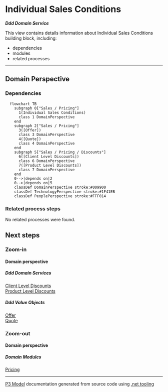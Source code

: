 ﻿
# Individual Sales Conditions

***Ddd Domain Service***  

This view contains details information about Individual Sales Conditions building block, including:
- dependencies
- modules
- related processes  

---



## Domain Perspective


### Dependencies

```mermaid
  flowchart TB
    subgraph 0["Sales / Pricing"]
      1(Individual Sales Conditions)
      class 1 DomainPerspective
    end
    subgraph 2["Sales / Pricing"]
      3([Offer])
      class 3 DomainPerspective
      4([Quote])
      class 4 DomainPerspective
    end
    subgraph 5["Sales / Pricing / Discounts"]
      6([Client Level Discounts])
      class 6 DomainPerspective
      7([Product Level Discounts])
      class 7 DomainPerspective
    end
    0-->|depends on|2
    0-->|depends on|5
    classDef DomainPerspective stroke:#009900
    classDef TechnologyPerspective stroke:#1F41EB
    classDef PeoplePerspective stroke:#FFF014
```

### Related process steps

No related processes were found.  

## Next steps


### Zoom-in


#### Domain perspective


##### Ddd Domain Services

[Client Level Discounts](Discounts/ClientLevelDiscounts.md)  
[Product Level Discounts](Discounts/ProductLevelDiscounts.md)  

##### Ddd Value Objects

[Offer](Offer.md)  
[Quote](Quote.md)  

### Zoom-out


#### Domain perspective


##### Domain Modules

[Pricing](Pricing.md)  

---

[P3 Model](https://github.com/P3-model/P3-model) documentation generated from source code using [.net tooling](https://github.com/P3-model/P3-model-dotnet)